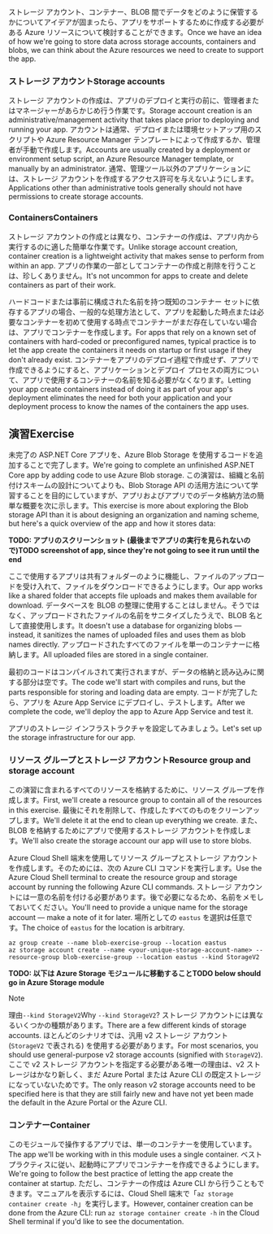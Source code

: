 <span data-ttu-id="cceb2-101">ストレージ アカウント、コンテナー、BLOB 間でデータをどのように保管するかについてアイデアが固まったら、アプリをサポートするために作成する必要がある Azure リソースについて検討することができます。</span><span class="sxs-lookup"><span data-stu-id="cceb2-101">Once we have an idea of how we're going to store data across storage accounts, containers and blobs, we can think about the Azure resources we need to create to support the app.</span></span>

### <a name="storage-accounts"></a><span data-ttu-id="cceb2-102">ストレージ アカウント</span><span class="sxs-lookup"><span data-stu-id="cceb2-102">Storage accounts</span></span>

<span data-ttu-id="cceb2-103">ストレージ アカウントの作成は、アプリのデプロイと実行の前に、管理者またはマネージャーがあらかじめ行う作業です。</span><span class="sxs-lookup"><span data-stu-id="cceb2-103">Storage account creation is an administrative/management activity that takes place prior to deploying and running your app.</span></span> <span data-ttu-id="cceb2-104">アカウントは通常、デプロイまたは環境セットアップ用のスクリプトや Azure Resource Manager テンプレートによって作成するか、管理者が手動で作成します。</span><span class="sxs-lookup"><span data-stu-id="cceb2-104">Accounts are usually created by a deployment or environment setup script, an Azure Resource Manager template, or manually by an administrator.</span></span> <span data-ttu-id="cceb2-105">通常、管理ツール以外のアプリケーションには、ストレージ アカウントを作成するアクセス許可を与えないようにします。</span><span class="sxs-lookup"><span data-stu-id="cceb2-105">Applications other than administrative tools generally should not have permissions to create storage accounts.</span></span>

### <a name="containers"></a><span data-ttu-id="cceb2-106">Containers</span><span class="sxs-lookup"><span data-stu-id="cceb2-106">Containers</span></span>

<span data-ttu-id="cceb2-107">ストレージ アカウントの作成とは異なり、コンテナーの作成は、アプリ内から実行するのに適した簡単な作業です。</span><span class="sxs-lookup"><span data-stu-id="cceb2-107">Unlike storage account creation, container creation is a lightweight activity that makes sense to perform from within an app.</span></span> <span data-ttu-id="cceb2-108">アプリの作業の一部としてコンテナーの作成と削除を行うことは、珍しくありません。</span><span class="sxs-lookup"><span data-stu-id="cceb2-108">It's not uncommon for apps to create and delete containers as part of their work.</span></span>

<span data-ttu-id="cceb2-109">ハードコードまたは事前に構成された名前を持つ既知のコンテナー セットに依存するアプリの場合、一般的な処理方法として、アプリを起動した時点または必要なコンテナーを初めて使用する時点でコンテナーがまだ存在していない場合は、アプリでコンテナーを作成します。</span><span class="sxs-lookup"><span data-stu-id="cceb2-109">For apps that rely on a known set of containers with hard-coded or preconfigured names, typical practice is to let the app create the containers it needs on startup or first usage if they don't already exist.</span></span> <span data-ttu-id="cceb2-110">コンテナーをアプリのデプロイ過程で作成せず、アプリで作成できるようにすると、アプリケーションとデプロイ プロセスの両方について、アプリで使用するコンテナーの名前を知る必要がなくなります。</span><span class="sxs-lookup"><span data-stu-id="cceb2-110">Letting your app create containers instead of doing it as part of your app's deployment eliminates the need for both your application and your deployment process to know the names of the containers the app uses.</span></span>

## <a name="exercise"></a><span data-ttu-id="cceb2-111">演習</span><span class="sxs-lookup"><span data-stu-id="cceb2-111">Exercise</span></span>

<span data-ttu-id="cceb2-112">未完了の ASP.NET Core アプリを、Azure Blob Storage を使用するコードを追加することで完了します。</span><span class="sxs-lookup"><span data-stu-id="cceb2-112">We're going to complete an unfinished ASP.NET Core app by adding code to use Azure Blob storage.</span></span> <span data-ttu-id="cceb2-113">この演習は、組織と名前付けスキームの設計についてよりも、Blob Storage API の活用方法について学習することを目的にしていますが、アプリおよびアプリでのデータ格納方法の簡単な概要を次に示します。</span><span class="sxs-lookup"><span data-stu-id="cceb2-113">This exercise is more about exploring the Blob storage API than it is about designing an organization and naming scheme, but here's a quick overview of the app and how it stores data:</span></span>

<span data-ttu-id="cceb2-114">**TODO: アプリのスクリーンショット (最後までアプリの実行を見られないので)**</span><span class="sxs-lookup"><span data-stu-id="cceb2-114">**TODO screenshot of app, since they're not going to see it run until the end**</span></span>

<span data-ttu-id="cceb2-115">ここで使用するアプリは共有フォルダーのように機能し、ファイルのアップロードを受け入れて、ファイルをダウンロードできるようにします。</span><span class="sxs-lookup"><span data-stu-id="cceb2-115">Our app works like a shared folder that accepts file uploads and makes them available for download.</span></span> <span data-ttu-id="cceb2-116">データベースを BLOB の整理に使用することはしません。そうではなく、アップロードされたファイルの名前をサニタイズしたうえで、BLOB 名として直接使用します。</span><span class="sxs-lookup"><span data-stu-id="cceb2-116">It doesn't use a database for organizing blobs &mdash; instead, it sanitizes the names of uploaded files and uses them as blob names directly.</span></span> <span data-ttu-id="cceb2-117">アップロードされたすべてのファイルを単一のコンテナーに格納します。</span><span class="sxs-lookup"><span data-stu-id="cceb2-117">All uploaded files are stored in a single container.</span></span>

<span data-ttu-id="cceb2-118">最初のコードはコンパイルされて実行されますが、データの格納と読み込みに関する部分は空です。</span><span class="sxs-lookup"><span data-stu-id="cceb2-118">The code we'll start with compiles and runs, but the parts responsible for storing and loading data are empty.</span></span> <span data-ttu-id="cceb2-119">コードが完了したら、アプリを Azure App Service にデプロイし、テストします。</span><span class="sxs-lookup"><span data-stu-id="cceb2-119">After we complete the code, we'll deploy the app to Azure App Service and test it.</span></span>

<span data-ttu-id="cceb2-120">アプリのストレージ インフラストラクチャを設定してみましょう。</span><span class="sxs-lookup"><span data-stu-id="cceb2-120">Let's set up the storage infrastructure for our app.</span></span>

### <a name="resource-group-and-storage-account"></a><span data-ttu-id="cceb2-121">リソース グループとストレージ アカウント</span><span class="sxs-lookup"><span data-stu-id="cceb2-121">Resource group and storage account</span></span>
<span data-ttu-id="cceb2-122">この演習に含まれるすべてのリソースを格納するために、リソース グループを作成します。</span><span class="sxs-lookup"><span data-stu-id="cceb2-122">First, we'll create a resource group to contain all of the resources in this exercise.</span></span> <span data-ttu-id="cceb2-123">最後にそれを削除して、作成したすべてのものをクリーンアップします。</span><span class="sxs-lookup"><span data-stu-id="cceb2-123">We'll delete it at the end to clean up everything we create.</span></span> <span data-ttu-id="cceb2-124">また、BLOB を格納するためにアプリで使用するストレージ アカウントを作成します。</span><span class="sxs-lookup"><span data-stu-id="cceb2-124">We'll also create the storage account our app will use to store blobs.</span></span>

<span data-ttu-id="cceb2-125">Azure Cloud Shell 端末を使用してリソース グループとストレージ アカウントを作成します。そのためには、次の Azure CLI コマンドを実行します。</span><span class="sxs-lookup"><span data-stu-id="cceb2-125">Use the Azure Cloud Shell terminal to create the resource group and storage account by running the following Azure CLI commands.</span></span> <span data-ttu-id="cceb2-126">ストレージ アカウントには一意の名前を付ける必要があります。後で必要になるため、名前をメモしておいてください。</span><span class="sxs-lookup"><span data-stu-id="cceb2-126">You'll need to provide a unique name for the storage account &mdash; make a note of it for later.</span></span> <span data-ttu-id="cceb2-127">場所としての `eastus` を選択は任意です。</span><span class="sxs-lookup"><span data-stu-id="cceb2-127">The choice of `eastus` for the location is arbitrary.</span></span>

```console
az group create --name blob-exercise-group --location eastus
az storage account create --name <your-unique-storage-account-name> --resource-group blob-exercise-group --location eastus --kind StorageV2
```

<span data-ttu-id="cceb2-128">**TODO: 以下は Azure Storage モジュールに移動すること**</span><span class="sxs-lookup"><span data-stu-id="cceb2-128">**TODO below should go in Azure Storage module**</span></span>

> [!NOTE]
> <span data-ttu-id="cceb2-129">理由`--kind StorageV2`</span><span class="sxs-lookup"><span data-stu-id="cceb2-129">Why `--kind StorageV2`?</span></span> <span data-ttu-id="cceb2-130">ストレージ アカウントには異なるいくつかの種類があります。</span><span class="sxs-lookup"><span data-stu-id="cceb2-130">There are a few different kinds of storage accounts.</span></span> <span data-ttu-id="cceb2-131">ほとんどのシナリオでは、汎用 v2 ストレージ アカウント (`StorageV2` で表される) を使用する必要があります。</span><span class="sxs-lookup"><span data-stu-id="cceb2-131">For most scenarios, you should use general-purpose v2 storage accounts (signified with `StorageV2`).</span></span> <span data-ttu-id="cceb2-132">ここで v2 ストレージ アカウントを指定する必要がある唯一の理由は、v2 ストレージはかなり新しく、まだ Azure Portal または Azure CLI の既定ストレージになっていないためです。</span><span class="sxs-lookup"><span data-stu-id="cceb2-132">The only reason v2 storage accounts need to be specified here is that they are still fairly new and have not yet been made the default in the Azure Portal or the Azure CLI.</span></span>

### <a name="container"></a><span data-ttu-id="cceb2-133">コンテナー</span><span class="sxs-lookup"><span data-stu-id="cceb2-133">Container</span></span>
<span data-ttu-id="cceb2-134">このモジュールで操作するアプリでは、単一のコンテナーを使用しています。</span><span class="sxs-lookup"><span data-stu-id="cceb2-134">The app we'll be working with in this module uses a single container.</span></span> <span data-ttu-id="cceb2-135">ベスト プラクティスに従い、起動時にアプリでコンテナーを作成できるようにします。</span><span class="sxs-lookup"><span data-stu-id="cceb2-135">We're going to follow the best practice of letting the app create the container at startup.</span></span> <span data-ttu-id="cceb2-136">ただし、コンテナーの作成は Azure CLI から行うこともできます。マニュアルを表示するには、Cloud Shell 端末で「`az storage container create -h`」を実行します。</span><span class="sxs-lookup"><span data-stu-id="cceb2-136">However, container creation can be done from the Azure CLI: run `az storage container create -h` in the Cloud Shell terminal if you'd like to see the documentation.</span></span>